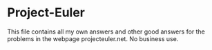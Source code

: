 # Project-Euler
This file contains all my own answers and other good answers for the problems in the webpage projecteuler.net. No business use.
